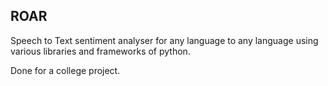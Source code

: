## ROAR

Speech to Text sentiment analyser for any language to any language using various libraries and frameworks of python. 

Done for a college project. 
